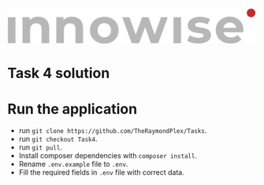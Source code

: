 ![Innowise Group Logo](public/images/inno-logo.png)
# Task 4 solution

# Run the application
- run `git clone https://github.com/TheRaymondPlex/Tasks`.
- run `git checkout Task4`.
- run `git pull`.
- Install composer dependencies with `composer install`.
- Rename `.env.example` file to `.env`.
- Fill the required fields in `.env` file with correct data.